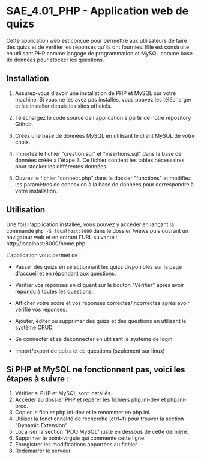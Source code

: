 # SAE_4.01_PHP - Application web de quizs

Cette application web est conçue pour permettre aux utilisateurs de faire des quizs et de vérifier les réponses qu'ils ont fournies. Elle est construite en utilisant PHP comme langage de programmation et MySQL comme base de données pour stocker les questions.

## Installation

1. Assurez-vous d'avoir une installation de PHP et MySQL sur votre machine. Si vous ne les avez pas installés, vous pouvez les télécharger et les installer depuis les sites officiels.

2. Téléchargez le code source de l'application à partir de notre repository Github.

3. Créez une base de données MySQL en utilisant le client MySQL de votre choix.

4. Importez le fichier "creation.sql" et "insertions.sql" dans la base de données créée à l'étape 3. Ce fichier contient les tables nécessaires pour stocker les différentes données.

5. Ouvrez le fichier "connect.php" dans le dossier "functions" et modifiez les paramètres de connexion à la base de données pour correspondre à votre installation.

## Utilisation

Une fois l'application installée, vous pouvez y accéder en lançant la commande `php -S localhost:8000` dans le dossier /views puis ouvrant un navigateur web et en entrant l'URL suivante : http://localhost:8000/home.php

L'application vous permet de :

- Passer des quizs en sélectionnant les quizs disponibles sur la page d'accueil et en répondant aux questions.

- Vérifier vos réponses en cliquant sur le bouton "Vérifier" après avoir répondu à toutes les questions.

- Afficher votre score et vos réponses correctes/incorrectes après avoir vérifié vos réponses.

- Ajouter, éditer ou supprimer des quizs et des questions en utilisant le système CRUD.

- Se connecter et se déconnecter en utilisant le système de login.

- Import/export de quizs et de questions (seulement sur linux)


## Si PHP et MySQL ne fonctionnent pas, voici les étapes à suivre :

1. Vérifier si PHP et MySQL sont installés.
2. Accéder au dossier PHP et repérer les fichiers php.ini-dev et php.ini-prod.
3. Copier le fichier php.ini-dev et le renommer en php.ini.
4. Utiliser la fonctionnalité de recherche (ctrl+f) pour trouver la section "Dynamic Extension".
5. Localiser la section "PDO MySQL" juste en dessous de cette dernière.
6. Supprimer le point-virgule qui commente cette ligne.
7. Enregistrer les modifications apportées au fichier.
8. Redémarrer le serveur.
